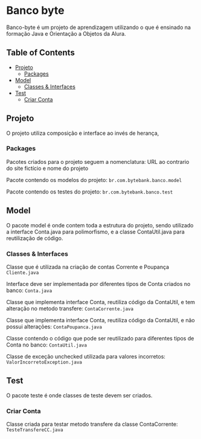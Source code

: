 # Banco byte

Banco-byte é um projeto de aprendizagem utilizando o que é 
ensinado na formação Java e Orientação a Objetos da Alura.

## Table of Contents

- [Projeto](#projeto)
  + [Packages](#packages)
- [Model](#model)
  + [Classes & Interfaces](#classes--interfaces)
- [Test](#test)
  + [Criar Conta](#criar-conta)

  
## Projeto

O projeto utiliza composição e interface ao invés de herança,
  
### Packages
  
Pacotes criados para o projeto seguem a nomenclatura:
URL ao contrario do site fictício e nome do projeto
  
Pacote contendo os modelos do projeto:
```br.com.bytebank.banco.model```

Pacote contendo os testes do projeto:
```br.com.bytebank.banco.test```

## Model

O pacote model é onde contem toda a estrutura do projeto, sendo
utilizado a interface Conta.java para polimorfismo, e a classe 
ContaUtil.java para reutilização de código.

### Classes & Interfaces

Classe que é utilizada na criação de contas Corrente e Poupança
```Cliente.java```

Interface deve ser implementada por diferentes tipos de Conta
criados no banco:
```Conta.java```

Classe que implementa interface Conta, reutiliza código da
ContaUtil, e tem alteração no metodo transfere:
```ContaCorrente.java```

Classe que implementa interface Conta, reutiliza código da
ContaUtil, e não possui alterações:
```ContaPoupanca.java```

Classe contendo o código que pode ser reutilizado para diferentes
tipos de Conta no banco:
```ContaUtil.java```

Classe de exceção unchecked utilizada para valores incorretos:
```ValorIncorretoException.java```

## Test

O pacote teste é onde classes de teste devem ser criados.

### Criar Conta

Classe criada para testar metodo transfere da classe ContaCorrente:
```TesteTransfereCC.java```


  
  